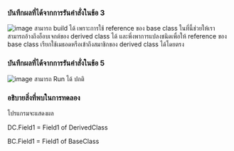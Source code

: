 ### บันทึกผลที่ได้จากการรันคำสั่งในข้อ 3
![image](https://github.com/VisawaPRO/03376836-OOP-2566-Lab-08/assets/144195555/6f30ba43-2d4d-4d77-8c0e-6cabbfccfa9f)
สามารถ build ได้ เพราะการใช้ reference ของ base class ในที่นี้ช่วยให้เราสามารถอ้างถึงอ็อบเจกต์ของ derived class ได้ และพึ่งพาการแปลงชนิดเพื่อให้ reference ของ base class เรียกใช้เมธอดหรือเข้าถึงสมาชิกของ derived class ได้โดยตรง
### บันทึกผลที่ได้จากการรันคำสั่งในข้อ 5
![image](https://github.com/VisawaPRO/03376836-OOP-2566-Lab-08/assets/144195555/2ea3f819-8be4-4c83-b8d7-720a28f26356)
สามารถ Run ได้ ปกติ
### อธิบายสิ่งที่พบในการทดลอง
โปรแกรมจะแสดงผล

DC.Field1 = Field1 of DerivedClass

BC.Field1 = Field1 of BaseClass




